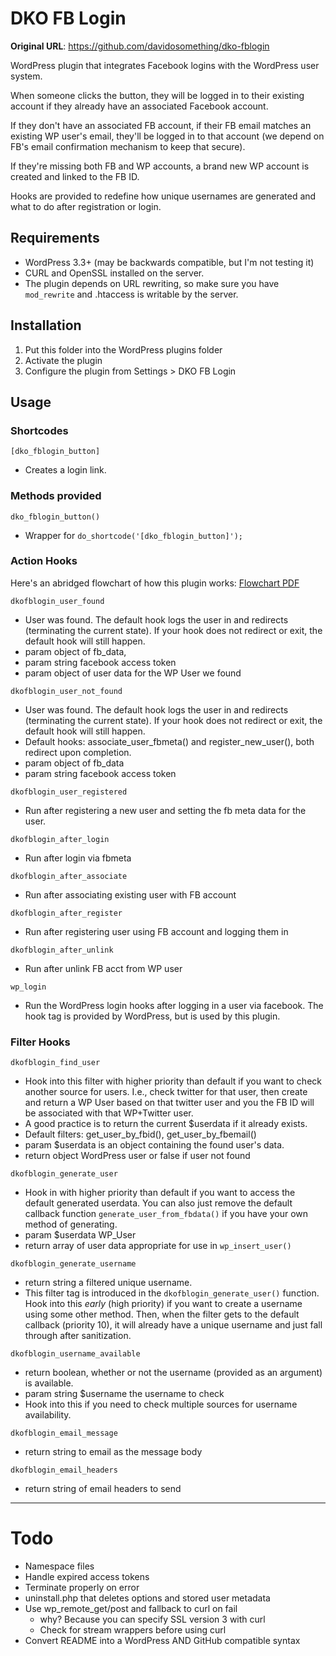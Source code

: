 DKO FB Login
============

**Original URL**: https://github.com/davidosomething/dko-fblogin

WordPress plugin that integrates Facebook logins with the WordPress user system.

When someone clicks the button, they will be logged in to their existing account
if they already have an associated Facebook account.

If they don't have an associated FB account, if their FB email matches an
existing WP user's email, they'll be logged in to that account (we depend on
FB's email confirmation mechanism to keep that secure).

If they're missing both FB and WP accounts, a brand new WP account is created
and linked to the FB ID.

Hooks are provided to redefine how unique usernames are generated and what to
do after registration or login.

Requirements
------------

* WordPress 3.3+ (may be backwards compatible, but I'm not testing it)
* CURL and OpenSSL installed on the server.
* The plugin depends on URL rewriting, so make sure you have ```mod_rewrite```
and .htaccess is writable by the server.

Installation
------------

1. Put this folder into the WordPress plugins folder
2. Activate the plugin
3. Configure the plugin from Settings > DKO FB Login

Usage
-----

### Shortcodes

``` [dko_fblogin_button] ```

* Creates a login link.

### Methods provided

``` dko_fblogin_button() ``` 

* Wrapper for ``` do_shortcode('[dko_fblogin_button]'); ```

### Action Hooks

Here's an abridged flowchart of how this plugin works: [Flowchart PDF](http://dl.dropbox.com/u/3358149/dkofblogin.pdf)

``` dkofblogin_user_found ```

* User was found. The default hook logs the user in and redirects (terminating
  the current state). If your hook does not redirect or exit, the default hook
  will still happen.
* param object of fb_data,
* param string facebook access token
* param object of user data for the WP User we found

``` dkofblogin_user_not_found ```

* User was found. The default hook logs the user in and redirects (terminating
  the current state). If your hook does not redirect or exit, the default hook
  will still happen.
* Default hooks: associate_user_fbmeta() and register_new_user(), both redirect
  upon completion.
* param object of fb_data
* param string facebook access token

``` dkofblogin_user_registered ```

* Run after registering a new user and setting the fb meta data for the user.

``` dkofblogin_after_login ```

* Run after login via fbmeta

``` dkofblogin_after_associate ```

* Run after associating existing user with FB account

``` dkofblogin_after_register ```

* Run after registering user using FB account and logging them in

``` dkofblogin_after_unlink ```

* Run after unlink FB acct from WP user

``` wp_login ```

* Run the WordPress login hooks after logging in a user via facebook. The hook
  tag is provided by WordPress, but is used by this plugin.

### Filter Hooks

``` dkofblogin_find_user ```

* Hook into this filter with higher priority than default if you want to check
  another source for users. I.e., check twitter for that user, then create and
  return a WP User based on that twitter user and you the FB ID will be
  associated with that WP+Twitter user.
* A good practice is to return the current $userdata if it already exists.
* Default filters: get_user_by_fbid(), get_user_by_fbemail()
* param $userdata is an object containing the found user's data.
* return object WordPress user or false if user not found

``` dkofblogin_generate_user ```

* Hook in with higher priority than default if you want to access the default
  generated userdata. You can also just remove the default callback function
  ``` generate_user_from_fbdata() ``` if you have your own method of generating.
* param $userdata WP_User
* return array of user data appropriate for use in ``` wp_insert_user() ```

``` dkofblogin_generate_username ```

* return string a filtered unique username.
* This filter tag is introduced in the ``` dkofblogin_generate_user() ```
  function. Hook into this *early* (high priority) if you want to create a
  username using some other method. Then, when the filter gets to the default
  callback (priority 10), it will already have a unique username and just fall
  through after sanitization.


``` dkofblogin_username_available ```

* return boolean, whether or not the username (provided as an argument) is
available.
* param string $username the username to check
* Hook into this if you need to check multiple sources for username availability.

``` dkofblogin_email_message ```

* return string to email as the message body

``` dkofblogin_email_headers ``` 

* return string of email headers to send

----

Todo
====

* Namespace files
* Handle expired access tokens
* Terminate properly on error
* uninstall.php that deletes options and stored user metadata
* Use wp_remote_get/post and fallback to curl on fail
  * why? Because you can specify SSL version 3 with curl
  * Check for stream wrappers before using curl
* Convert README into a WordPress AND GitHub compatible syntax
